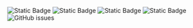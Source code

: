 ![Static Badge](https://img.shields.io/badge/blacklists-60-000000) ![Static Badge](https://img.shields.io/badge/blacklisted-2501226-cc0000) ![Static Badge](https://img.shields.io/badge/whitelisted-2244-00CC00) ![Static Badge](https://img.shields.io/badge/streaming_blacklist-28107-000000) ![GitHub issues](https://img.shields.io/github/issues/fabriziosalmi/blacklists)
